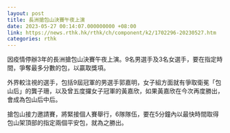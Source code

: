 ```yaml
---
layout: post
title: 長洲搶包山決賽午夜上演
date: 2023-05-27 00:14:07.000000000 +08:00
link: https://news.rthk.hk/rthk/ch/component/k2/1702296-20230527.htm
categories: rthk
---
```


因疫情停辦3年的長洲搶包山決賽午夜上演。9名男選手及3名女選手，要在指定時間，爭奪最多分數的包，以贏取獎項。

外界較注視的選手，包括9屆冠軍的男選手郭嘉明，女子組方面就有爭取衛冕「包山后」的龔子珊，以及曾五度攞女子冠軍的黃嘉欣，如果黃嘉欣在今次再度勝出，會成為包山后中后。

搶包山接力邀請賽，將緊接個人賽舉行，6隊隊伍，要在5分鐘內以最快時間取得包山架頂部的指定兩個平安包，就為之勝出。

